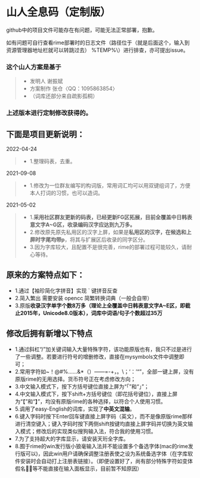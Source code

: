# 山人全息码（定制版）


 github中的项目文件可能存在有问题，可能无法正常部署，抱歉。
 
 如有问题可自行查看rime部署时的日志文件（路径位于（就是后面这个，输入到资源管理器地址栏就可以转跳过去） %TEMP%\）进行排查，亦可提出issue。

### 这个山人方案是基于

> - 发明人 谢振斌
> - 方案制作 张仓〈QQ：1095863854〉
> - （词库还部分来自疏影孤桐）

### 上述版本进行定制修改获得的。

## 下面是项目更新说明：

2022-04-24
> - 1.整理码表，去重。

2021-09-08
> - 1.修改为一位群友编写的构词版，常用词汇均可以用双键组词了，方便本人打词的习惯，也可以造词。

2021-05-02
> - 1.**采用社区群友更新的码表，已经更新FG区拓展，目前全覆盖中日韩表意文字A~G区，收录编码汉字应达到九万多。**
> - 2.修改原先原先私用区的汉字上屏，如果是**私用区的汉字，在候选和上屏时字尾均带p**，将其与扩展区后收录的同字区分。
> - 3.因为字库较大，且配置不是很完善，rime的部署过程可能较久，请耐心等待。


## 原来的方案特点如下：

- 1.通过【袖珍简化字拼音】实现 ` 键拼音反查
- 2.简入繁出 需要安装 opencc 简繁转换词典（一般会自带）
- 3.原版**收录汉字单字个数8万多（理论上全覆盖中日韩表意文字A~E区，即截止2015年，Unicode8.0版本），词库中词语/句子个数超过35万**

## 修改后拥有新增以下特点

- 1.通过斜杠“/”加关键词输入大量特殊字符，该功能原版也有，我只不过是进行了一些调整。若要进行符号的增删修改，直接在mysymbols文件中调整即可；
- 2.常用字符如~！@#%……&*（）——=-+，。\；‘：’“”，全部一键上屏，没有原版rime的无用选择。货币符号正在考虑修改方向；
- 3.中文输入模式下，按下方括号键位直接上屏为“「”和“」”；
- 4.中文输入模式下，按下shift+方括号键位（即花括号键位），直接上屏为“【”和“】”，均没有原版rime的各种选择，以符合个人使用习惯。
- 5.调用了easy-English的词库，实现了**中英文混输**。
- 6.键入字码时按下Enter回车键直接上屏字码（英文），而不是像原版rime那样进行清空键入；键入字码时按下两侧shift按键均直接上屏字码并切换为英文输入模式；修改后的实现类似搜狗输入法，符合我的使用习惯。
- 7.为了支持超大的字库显示，请安装天珩全字库。
- 8.囿于rime的win发行版小狼毫输入法并不能设置多个备选字体(mac的rime发行版可以)，因此win用户请确保调整注册表使之设为系统备选字体（在字库软件安装时会自动打上注册表链接）。（即便设置好了，尚有部分特殊字符如变体假名𛂧𛄎等不能直接在输入面板显示，目前暂不知原因）

